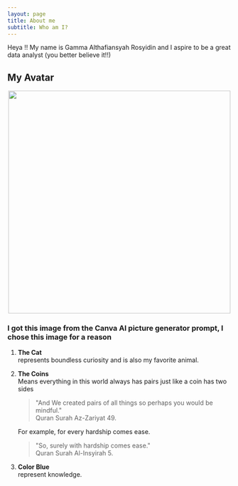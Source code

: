 ```yaml
---
layout: page
title: About me
subtitle: Who am I?
---
```


Heya !! My name is Gamma Althafiansyah Rosyidin and I aspire to be a great data analyst (you better believe it!!)

## My Avatar
<p align="center">
  <img src="https://github.com/GammaAR/GammaAR.github.io/assets/68648095/b553958f-a8a7-4343-a58a-6e6fad7e0d53" width=500 height=500>
</p>

### I got this image from the Canva AI picture generator prompt, I chose this image for a reason
1. **The Cat**  
    represents boundless curiosity and is also my favorite animal.
2. **The Coins**  
    Means everything in this world always has pairs just like a coin has two sides  
    > "And We created pairs of all things so perhaps you would be mindful."  
    > Quran Surah Az-Zariyat 49.  
    
    For example, for every hardship comes ease.
   
    > "So, surely with hardship comes ease."  
    > Quran Surah Al-Insyirah 5.
4. **Color Blue**  
    represent knowledge.

